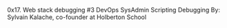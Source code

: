 0x17. Web stack debugging #3
DevOps
SysAdmin
Scripting
Debugging
 By: Sylvain Kalache, co-founder at Holberton School

